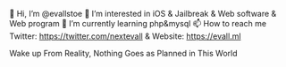👋 Hi, I’m @evallstoe
👀 I’m interested in iOS & Jailbreak & Web software & Web program
🌱 I’m currently learning php&mysql
📫 How to reach me Twitter: https://twitter.com/nextevall & Website: https://evall.ml

Wake up From Reality, Nothing Goes as Planned in This World
